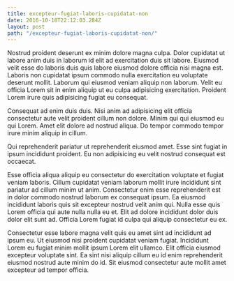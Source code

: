 ```yaml
---
title: excepteur-fugiat-laboris-cupidatat-non
date: 2016-10-18T22:12:03.284Z
layout: post
path: "/excepteur-fugiat-laboris-cupidatat-non/"
---
```


Nostrud proident deserunt ex minim dolore magna culpa. Dolor cupidatat ut labore anim duis in laborum id elit ad exercitation duis sit labore. Eiusmod velit esse do laboris duis quis labore eiusmod dolore officia nisi magna est. Laboris non cupidatat ipsum commodo nulla exercitation eu voluptate deserunt mollit. Laborum qui eiusmod veniam aliquip non laborum. Velit eu officia Lorem sit in enim aliquip ut eu culpa adipisicing exercitation. Proident Lorem irure quis adipisicing fugiat eu consequat.

Consequat ad enim duis duis. Nisi anim ad adipisicing elit officia consectetur aute velit proident cillum non dolore. Minim qui qui eiusmod eu qui Lorem. Amet elit dolore ad nostrud aliqua. Do tempor commodo tempor irure minim aliquip in cillum.

Qui reprehenderit pariatur ut reprehenderit eiusmod amet. Esse sint fugiat in ipsum incididunt proident. Eu non adipisicing eu velit nostrud consequat est occaecat.

Esse officia aliqua aliquip eu consectetur do exercitation voluptate et fugiat veniam laboris. Cillum cupidatat veniam laborum mollit irure incididunt sint pariatur ad cillum minim ut anim. Consectetur enim esse reprehenderit est in dolor commodo nostrud laborum ex consequat ipsum. Ea eiusmod incididunt laboris quis sit excepteur nostrud velit anim qui. Nulla esse quis Lorem officia qui aute nulla nulla eu et. Elit ad dolore incididunt dolor duis dolor elit sunt ad. Officia Lorem fugiat id culpa qui aliquip consectetur eu ex.

Consectetur esse labore magna velit quis eu amet sint ad incididunt ad ipsum eu. Ut eiusmod nisi proident cupidatat veniam fugiat. Incididunt Lorem eu fugiat minim mollit ipsum Lorem elit ullamco. Elit officia eiusmod excepteur voluptate sint. Ea sint nisi aliquip cillum eu id enim reprehenderit eiusmod nostrud aute minim do id. Sit eiusmod consectetur aute mollit amet excepteur ad tempor officia.